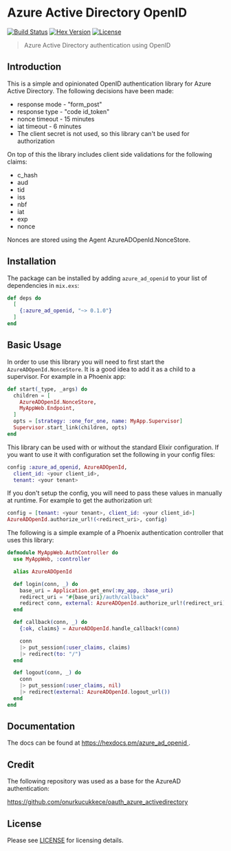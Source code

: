 # Azure Active Directory OpenID

[![Build Status][travis-img]][travis] [![Hex Version][hex-img]][hex] [![License][license-img]][license]

[travis-img]: https://travis-ci.org/whossname/azure_ad_openid.svg?branch=master
[travis]: https://travis-ci.org/whossname/azure_ad_openid
[hex-img]: https://img.shields.io/hexpm/v/azure_ad_openid.svg
[hex]: https://hex.pm/packages/azure_ad_openid
[license-img]: http://img.shields.io/badge/license-MIT-brightgreen.svg
[license]: http://opensource.org/licenses/MIT


> Azure Active Directory authentication using OpenID

## Introduction

This is a simple and opinionated OpenID authentication library for Azure Active Directory. The following decisions have been made:

- response mode - "form_post"
- response type - "code id_token"
- nonce timeout - 15 minutes
- iat timeout - 6 minutes
- The client secret is not used, so this library can't be used for authorization

On top of this the library includes client side validations for the following claims:
- c_hash
- aud
- tid
- iss
- nbf
- iat
- exp
- nonce

Nonces are stored using the Agent AzureADOpenId.NonceStore.

## Installation

The package can be installed by adding `azure_ad_openid` to your list of dependencies in `mix.exs`:

```elixir
def deps do
  [
    {:azure_ad_openid, "~> 0.1.0"}
  ]
end
```

## Basic Usage

In order to use this library you will need to first start the `AzureADOpenId.NonceStore`. It is a good idea to add it as a child to a supervisor. For example in a Phoenix app:

```elixir
def start(_type, _args) do
  children = [
    AzureADOpenId.NonceStore,
    MyAppWeb.Endpoint,
  ]
  opts = [strategy: :one_for_one, name: MyApp.Supervisor]
  Supervisor.start_link(children, opts)
end
```

This library can be used with or without the standard Elixir configuration. If you want to use it with configuration set the following in your config files:

```elixir
config :azure_ad_openid, AzureADOpenId,
  client_id: <your client_id>,
  tenant: <your tenant>
```

If you don't setup the config, you will need to pass these values in manually at runtime. For example to get the authorization url:

```elixir
config = [tenant: <your tenant>, client_id: <your client_id>]
AzureADOpenId.authorize_url!(<redirect_uri>, config)
```

The following is a simple example of a Phoenix authentication controller that uses this library:

```elixir
defmodule MyAppWeb.AuthController do
  use MyAppWeb, :controller

  alias AzureADOpenId

  def login(conn, _) do
    base_uri = Application.get_env(:my_app, :base_uri)
    redirect_uri = "#{base_uri}/auth/callback"
    redirect conn, external: AzureADOpenId.authorize_url!(redirect_uri)
  end

  def callback(conn, _) do
    {:ok, claims} = AzureADOpenId.handle_callback!(conn)

    conn
    |> put_session(:user_claims, claims)
    |> redirect(to: "/")
  end

  def logout(conn, _) do
    conn
    |> put_session(:user_claims, nil)
    |> redirect(external: AzureADOpenId.logout_url())
  end
end
```

## Documentation

The docs can be found at [https://hexdocs.pm/azure_ad_openid ](https://hexdocs.pm/azure_ad_openid).

## Credit

The following repository was used as a base for the AzureAD authentication:

https://github.com/onurkucukkece/oauth_azure_activedirectory

## License

Please see [LICENSE](https://github.com/whossname/azure_ad_openid/blob/master/LICENSE.md) for licensing details.

